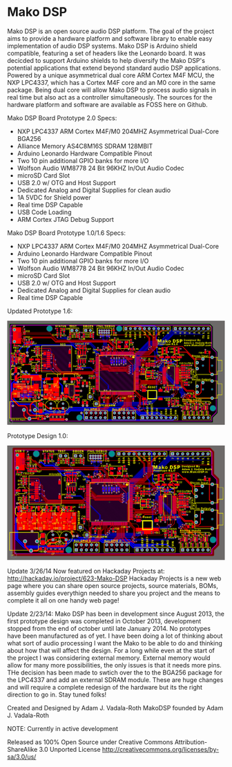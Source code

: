 Mako DSP
=======

Mako DSP is an open source audio DSP platform. The goal of the project aims to provide a hardware platform and software library to enable easy implementation of audio DSP systems.  Mako DSP is Arduino shield compatible, featuring a set of headers like the Leonardo board. It was decicded to support Arduino shields to help diversify the Mako DSP's potential applications that extend beyond standard audio DSP applications. Powered by a unique asymmetrical dual core ARM Cortex M4F MCU, the NXP LPC4337, which has a Cortex M4F core and an M0 core in the same package. Being dual core will allow Mako DSP to process audio signals in real time but also act as a controller simultaneously. The sources for  the hardware platform and software are available as FOSS here on Github.

Mako DSP Board Prototype 2.0 Specs:

- NXP LPC4337 ARM Cortex M4F/M0 204MHZ Asymmetrical Dual-Core BGA256
- Alliance Memory AS4C8M16S SDRAM 128MBIT
- Arduino Leonardo Hardware Compatible Pinout
- Two 10 pin additional GPIO banks for more I/O
- Wolfson Audio WM8778 24 Bit 96KHZ In/Out Audio Codec
- microSD Card Slot
- USB 2.0 w/ OTG and Host Support
- Dedicated Analog and Digital Supplies for clean audio
- 1A 5VDC for Shield power
- Real time DSP Capable
- USB Code Loading
- ARM Cortex JTAG Debug Support

Mako DSP Board Prototype 1.0/1.6 Specs:
- NXP LPC4337 ARM Cortex M4F/M0 204MHZ Asymmetrical Dual-Core
- Arduino Leonardo Hardware Compatible Pinout
- Two 10 pin additional GPIO banks for more I/O
- Wolfson Audio WM8778 24 Bit 96KHZ In/Out Audio Codec
- microSD Card Slot
- USB 2.0 w/ OTG and Host Support
- Dedicated Analog and Digital Supplies for clean audio
- Real time DSP Capable

Updated Prototype 1.6:

![Prototype Design 1.6](Hardware/Depreciated%20Variants/Mako%20DSP%20LPC4337%20TQFT144%20-%20NO%20LONGER%20DEVELOPED/MakoDSP_P1.6.png)


Prototype Design 1.0:

![Prototype Design 1.0](Hardware/Depreciated%20Variants/Mako%20DSP%20LPC4337%20TQFT144%20-%20NO%20LONGER%20DEVELOPED/Mako%20DSP%20P1.png)

Update 3/26/14
Now featured on Hackaday Projects at: http://hackaday.io/project/623-Mako-DSP
Hackaday Projects is a new web page where you can share open source projects, source materials, BOMs, assembly guides everythign needed to share you project and the means to complete it all on one handy web page!

Update 2/23/14:
Mako DSP has been in development since August 2013, the first prototype design was completed in October 2013, development stopped from the end of october until late January 2014. No prototypes have been manufactured as of yet. I have been doing a lot of thinking about what sort of audio processing I want the Mako to be able to do and thinking about how that will affect the design. For a long while even at the start of the project I was considering external memory. External memory would allow for many more possibilities, the only issues is that it needs more pins. THe decision has been made to swtich over the to the BGA256 package for the LPC4337 and add an external SDRAM module. These are huge changes and will require a complete redesign of the hardware but its the right direction to go in. Stay tuned folks!


Created and Designed by Adam J. Vadala-Roth
MakoDSP founded by Adam J. Vadala-Roth

NOTE: Currently in active development

Released as 100% Open Source under
Creative Commons Attribution-ShareAlike 3.0 Unported License
http://creativecommons.org/licenses/by-sa/3.0/us/

